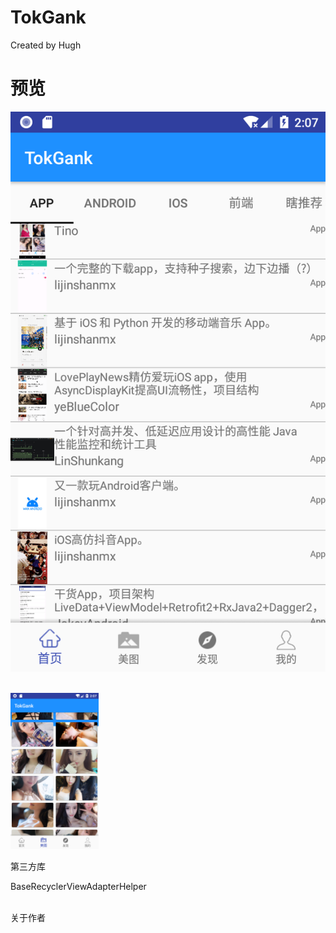 # TokGank

Created by Hugh

# 预览

![Image text](https://github.com/lunaludu/TokGank/blob/master/app/src/main/res/drawable/Screenshot1540577263.png)


</br>
<Img src="https://github.com/lunaludu/TokGank/blob/master/app/src/main/res/drawable/Screenshot1540577274.png" witdth="250" height="250" />

</br>

第三方库

BaseRecyclerViewAdapterHelper
</br>
</br>



关于作者 </br>